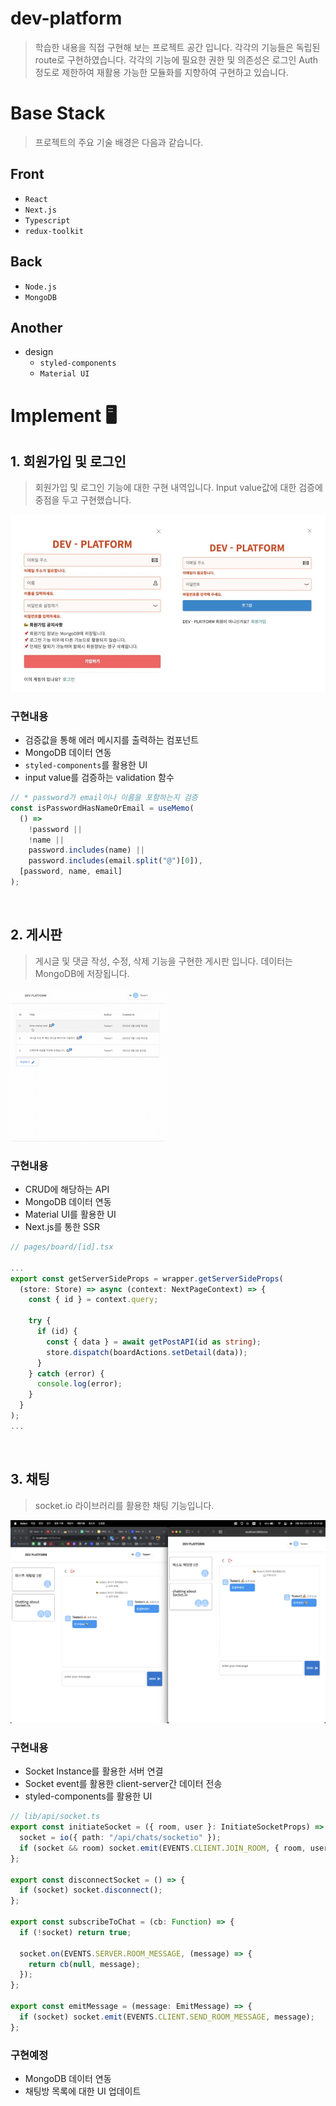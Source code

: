 # dev-platform

> 학습한 내용을 직접 구현해 보는 프로젝트 공간 입니다. 각각의 기능들은 독립된 route로 구현하였습니다. 각각의 기능에 필요한 권한 및 의존성은 로그인 Auth 정도로 제한하여 재활용 가능한 모듈화를 지향하여 구현하고 있습니다.

# Base Stack

> 프로젝트의 주요 기술 배경은 다음과 같습니다.

## Front

- `React`
- `Next.js`
- `Typescript`
- `redux-toolkit`

## Back

- `Node.js`
- `MongoDB`

## Another

- design
  - `styled-components`
  - `Material UI`

# Implement 🖥

## 1. 회원가입 및 로그인

> 회원가입 및 로그인 기능에 대한 구현 내역입니다. Input value값에 대한 검증에 중점을 두고 구현했습니다.

<img src="public/static/screenshot/signup.jpeg" alt="signup" />

### 구현내용

- 검증값을 통해 에러 메시지를 출력하는 컴포넌트
- MongoDB 데이터 연동
- `styled-components`를 활용한 UI
- input value를 검증하는 validation 함수

```ts
// * password가 email이나 이름을 포함하는지 검증
const isPasswordHasNameOrEmail = useMemo(
  () =>
    !password ||
    !name ||
    password.includes(name) ||
    password.includes(email.split("@")[0]),
  [password, name, email]
);
```

<br />

## 2. 게시판

> 게시글 및 댓글 작성, 수정, 삭제 기능을 구현한 게시판 입니다. 데이터는 MongoDB에 저장됩니다.

<img src="public/static/screenshot/board.gif" alt="게시판" />

### 구현내용

- CRUD에 해당하는 API
- MongoDB 데이터 연동
- Material UI를 활용한 UI
- Next.js를 통한 SSR

```ts
// pages/board/[id].tsx

...
export const getServerSideProps = wrapper.getServerSideProps(
  (store: Store) => async (context: NextPageContext) => {
    const { id } = context.query;

    try {
      if (id) {
        const { data } = await getPostAPI(id as string);
        store.dispatch(boardActions.setDetail(data));
      }
    } catch (error) {
      console.log(error);
    }
  }
);
...
```

<br />

## 3. 채팅

> socket.io 라이브러리를 활용한 채팅 기능입니다.

<img src="public/static/screenshot/chatting.png" alt="채팅" />

### 구현내용

- Socket Instance를 활용한 서버 연결
- Socket event를 활용한 client-server간 데이터 전송
- styled-components를 활용한 UI

```ts
// lib/api/socket.ts
export const initiateSocket = ({ room, user }: InitiateSocketProps) => {
  socket = io({ path: "/api/chats/socketio" });
  if (socket && room) socket.emit(EVENTS.CLIENT.JOIN_ROOM, { room, user });
};

export const disconnectSocket = () => {
  if (socket) socket.disconnect();
};

export const subscribeToChat = (cb: Function) => {
  if (!socket) return true;

  socket.on(EVENTS.SERVER.ROOM_MESSAGE, (message) => {
    return cb(null, message);
  });
};

export const emitMessage = (message: EmitMessage) => {
  if (socket) socket.emit(EVENTS.CLIENT.SEND_ROOM_MESSAGE, message);
};
```

### 구현예정

- MongoDB 데이터 연동
- 채팅방 목록에 대한 UI 업데이트

<br />
